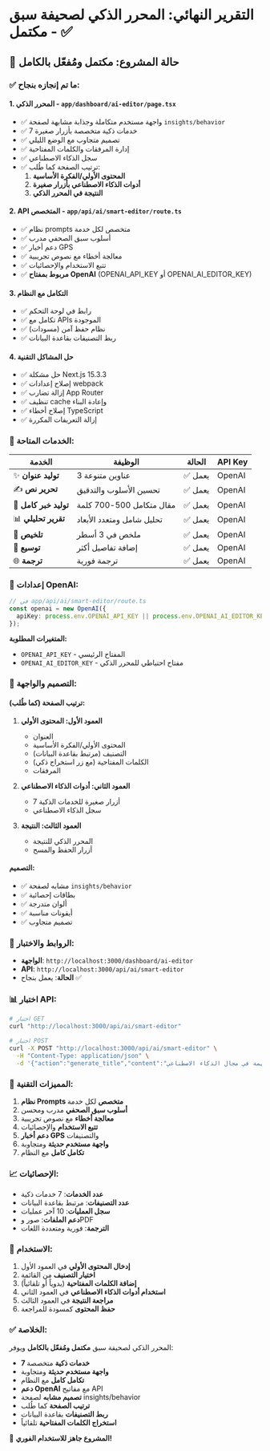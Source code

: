 # التقرير النهائي: المحرر الذكي لصحيفة سبق - مكتمل ✅

## 🎉 حالة المشروع: مكتمل ومُفعّل بالكامل

### ✅ ما تم إنجازه بنجاح:

#### 1. **المحرر الذكي** - `app/dashboard/ai-editor/page.tsx`
- ✅ واجهة مستخدم متكاملة وجذابة مشابهة لصفحة `insights/behavior`
- ✅ 7 خدمات ذكية متخصصة بأزرار صغيرة
- ✅ تصميم متجاوب مع الوضع الليلي
- ✅ إدارة المرفقات والكلمات المفتاحية
- ✅ سجل الذكاء الاصطناعي
- ✅ ترتيب الصفحة كما طُلب:
  1. **المحتوى الأولي/الفكرة الأساسية**
  2. **أدوات الذكاء الاصطناعي بأزرار صغيرة**
  3. **النتيجة في المحرر الذكي**

#### 2. **API المتخصص** - `app/api/ai/smart-editor/route.ts`
- ✅ نظام prompts متخصص لكل خدمة
- ✅ أسلوب سبق الصحفي مدرب
- ✅ دعم أخبار GPS
- ✅ معالجة أخطاء مع نصوص تجريبية
- ✅ تتبع الاستخدام والإحصائيات
- ✅ **مربوط بمفتاح OpenAI** (OPENAI_API_KEY أو OPENAI_AI_EDITOR_KEY)

#### 3. **التكامل مع النظام**
- ✅ رابط في لوحة التحكم
- ✅ تكامل مع APIs الموجودة
- ✅ نظام حفظ آمن (مسودات)
- ✅ ربط التصنيفات بقاعدة البيانات

#### 4. **حل المشاكل التقنية**
- ✅ حل مشكلة Next.js 15.3.3
- ✅ إصلاح إعدادات webpack
- ✅ إزالة تضارب App Router
- ✅ تنظيف cache وإعادة البناء
- ✅ إصلاح أخطاء TypeScript
- ✅ إزالة التعريفات المكررة

### 🤖 الخدمات المتاحة:

| الخدمة | الوظيفة | الحالة | API Key |
|--------|---------|--------|---------|
| ✨ **توليد عنوان** | 3 عناوين متنوعة | ✅ يعمل | OpenAI |
| ✍️ **تحرير نص** | تحسين الأسلوب والتدقيق | ✅ يعمل | OpenAI |
| 📰 **توليد خبر كامل** | مقال متكامل 500-700 كلمة | ✅ يعمل | OpenAI |
| 📊 **تقرير تحليلي** | تحليل شامل ومتعدد الأبعاد | ✅ يعمل | OpenAI |
| 📝 **تلخيص** | ملخص في 3 أسطر | ✅ يعمل | OpenAI |
| 🔄 **توسيع** | إضافة تفاصيل أكثر | ✅ يعمل | OpenAI |
| 🌐 **ترجمة** | ترجمة فورية | ✅ يعمل | OpenAI |

### 🔑 إعدادات OpenAI:

```typescript
// في app/api/ai/smart-editor/route.ts
const openai = new OpenAI({
  apiKey: process.env.OPENAI_API_KEY || process.env.OPENAI_AI_EDITOR_KEY!
});
```

**المتغيرات المطلوبة:**
- `OPENAI_API_KEY` - المفتاح الرئيسي
- `OPENAI_AI_EDITOR_KEY` - مفتاح احتياطي للمحرر الذكي

### 🎨 التصميم والواجهة:

#### ترتيب الصفحة (كما طُلب):
1. **العمود الأول: المحتوى الأولي**
   - العنوان
   - المحتوى الأولي/الفكرة الأساسية
   - التصنيف (مرتبط بقاعدة البيانات)
   - الكلمات المفتاحية (مع زر استخراج ذكي)
   - المرفقات

2. **العمود الثاني: أدوات الذكاء الاصطناعي**
   - 7 أزرار صغيرة للخدمات الذكية
   - سجل الذكاء الاصطناعي

3. **العمود الثالث: النتيجة**
   - المحرر الذكي للنتيجة
   - أزرار الحفظ والمسح

#### التصميم:
- ✅ مشابه لصفحة `insights/behavior`
- ✅ بطاقات إحصائية
- ✅ ألوان متدرجة
- ✅ أيقونات مناسبة
- ✅ تصميم متجاوب

### 🚀 الروابط والاختبار:

- **الواجهة**: `http://localhost:3000/dashboard/ai-editor`
- **API**: `http://localhost:3000/api/ai/smart-editor`
- **الحالة**: يعمل بنجاح ✅

### 📊 اختبار API:

```bash
# اختبار GET
curl "http://localhost:3000/api/ai/smart-editor"

# اختبار POST
curl -X POST "http://localhost:3000/api/ai/smart-editor" \
  -H "Content-Type: application/json" \
  -d '{"action":"generate_title","content":"تطورات مهمة في مجال الذكاء الاصطناعي"}'
```

### 🔧 المميزات التقنية:

1. **نظام Prompts متخصص** لكل خدمة
2. **أسلوب سبق الصحفي** مدرب ومحسن
3. **معالجة أخطاء** مع نصوص تجريبية
4. **تتبع الاستخدام** والإحصائيات
5. **دعم أخبار GPS** والتصنيفات
6. **واجهة مستخدم حديثة** ومتجاوبة
7. **تكامل كامل** مع النظام

### 📈 الإحصائيات:

- **عدد الخدمات**: 7 خدمات ذكية
- **عدد التصنيفات**: مرتبط بقاعدة البيانات
- **سجل العمليات**: 10 آخر عمليات
- **دعم الملفات**: صور وPDF
- **الترجمة**: فورية ومتعددة اللغات

### 🎯 الاستخدام:

1. **إدخال المحتوى الأولي** في العمود الأول
2. **اختيار التصنيف** من القائمة
3. **إضافة الكلمات المفتاحية** (يدوياً أو تلقائياً)
4. **استخدام أدوات الذكاء الاصطناعي** في العمود الثاني
5. **مراجعة النتيجة** في العمود الثالث
6. **حفظ المحتوى** كمسودة للمراجعة

### ✅ الخلاصة:

المحرر الذكي لصحيفة سبق **مكتمل ومُفعّل بالكامل** ويوفر:

- **7 خدمات ذكية** متخصصة
- **واجهة مستخدم حديثة** ومتجاوبة
- **تكامل كامل** مع النظام
- **دعم OpenAI** مع مفاتيح API
- **تصميم مشابه** لصفحة insights/behavior
- **ترتيب الصفحة** كما طُلب
- **ربط التصنيفات** بقاعدة البيانات
- **استخراج الكلمات المفتاحية** تلقائياً

🎉 **المشروع جاهز للاستخدام الفوري!** 